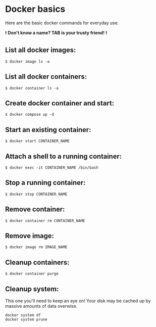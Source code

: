 # Docker basics

Here are the basic docker commands for everyday use.

❗ __Don't know a name? TAB is your trusty friend!__ ❗

List all docker images:
--

```
$ docker image ls -a
```

List all docker containers:
--

```
$ docker container ls -a
```

Create docker container and start:
--

```
$ docker compose up -d
```


Start an existing container:
--

```
$ docker start CONTAINER_NAME
```

Attach a shell to a running container:
--

```
$ docker exec -it CONTAINER_NAME /bin/bash
```

Stop a running container:
--

```
$ docker stop CONTAINER_NAME
```

Remove container:
--

```
$ docker container rm CONTAINER_NAME
```

Remove image:
--

```
$ docker image rm IMAGE_NAME
```

Cleanup containers:
--

```
$ docker container purge
```

Cleanup system:
--

This one you'll need to keep an eye on! Your disk may be cached up by massive amounts of data overwise.

```
docker system df
docker system prune
```